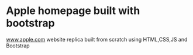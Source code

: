 # Apple homepage built with bootstrap
www.apple.com website replica built from scratch using HTML,CSS,JS and Bootstrap



